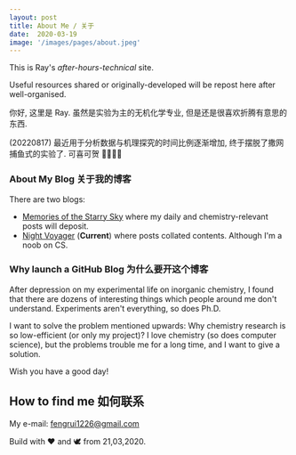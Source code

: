 ```yaml
---
layout: post
title: About Me / 关于
date:  2020-03-19
image: '/images/pages/about.jpeg'
---
```


This is Ray's _after-hours-technical_ site.

Useful resources shared or originally-developed will be repost here after well-organised.

你好, 这里是 Ray. 虽然是实验为主的无机化学专业, 但是还是很喜欢折腾有意思的东西.

(20220817) 最近用于分析数据与机理探究的时间比例逐渐增加, 终于摆脱了撒网捕鱼式的实验了. 可喜可贺 🎉🎉🎈🎈

### About My Blog 关于我的博客

There are two blogs:

- [Memories of the Starry Sky](https://rayray.moe) where my daily and chemistry-relevant posts will deposit.
- [Night Voyager](https://tkaray.github.io/tkaray/) (**Current**) where posts collated contents. Although I'm a noob on CS.

### Why launch a GitHub Blog 为什么要开这个博客

After depression on my experimental life on inorganic chemistry, I found that there are dozens of interesting things which people around me don't understand. Experiments aren't everything, so does Ph.D.

I want to solve the problem mentioned upwards: Why chemistry research is so low-efficient (or only my project)? I love chemistry (so does computer science), but the problems trouble me for a long time, and I want to give a solution.

Wish you have a good day!

## How to find me 如何联系

My e-mail: fengrui1226@gmail.com

Build with ❤ and 🕊 from 21,03,2020.



